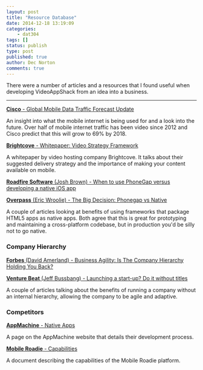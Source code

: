 ```yaml
---
layout: post
title: "Resource Database"
date: 2014-12-18 13:19:09
categories:
    - dat304
tags: []
status: publish
type: post
published: true
author: Dec Norton
comments: true
---
```


There were a number of articles and a resources that I found useful when developing VideoAppShack from an idea into a business.

<!--more-->

<hr>

[**Cisco** - Global Mobile Data Traffic Forecast Update](http://www.cisco.com/c/en/us/solutions/collateral/service-provider/visual-networking-index-vni/white_paper_c11-520862.html)

An insight into what the mobile internet is being used for and a look into the future. Over half of mobile internet traffic has been video since 2012 and Cisco predict that this will grow to 69% by 2018.

[**Brightcove** - Whitepaper: Video Strategy Framework](http://files.brightcove.com/brightcove-whitepaper-vsf.pdf)

A whitepaper by video hosting company Brightcove. It talks about their suggested delivery strategy and the importance of making your content available on mobile.

[**Roadfire Software** (Josh Brown) - When to use PhoneGap versus developing a native iOS app](http://roadfiresoftware.com/2014/04/when-to-use-phonegap-versus-developing-a-native-ios-app/)

[**Overpass** (Eric Wroolie) - The Big Decision: Phonegap vs Native](http://www.overpass.co.uk/the-big-decision-phonegap-vs-native/)

A couple of articles looking at benefits of using frameworks that package HTML5 apps as native apps. Both agree that this is great for prototyping and maintaining a cross-platform codebase, but in production you'd be silly not to go native.

### Company Hierarchy

[**Forbes** (David Amerland) - Business Agility: Is The Company Hierarchy Holding You Back?](http://www.forbes.com/sites/netapp/2014/04/08/business-agility-holarchy/)

[**Venture Beat** (Jeff Bussbang) - Launching a start-up? Do it without titles](http://venturebeat.com/2011/07/20/launching-a-start-up-do-it-without-titles/)

A couple of articles talking about the benefits of running a company without an internal hierarchy, allowing the company to be agile and adaptive.

### Competitors

[**AppMachine** - Native Apps](http://www.appmachine.com/tour/high-quality-software/)

A page on the AppMachine website that details their development process.

[**Mobile Roadie** - Capabilities](https://mobileroadie.zendesk.com/hc/en-us/article_attachments/200048787/Mobile_Roadie_Capabilities.pdf)

A document describing the capabilities of the Mobile Roadie platform.
